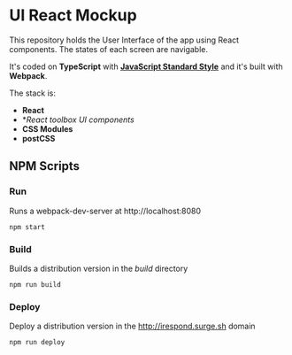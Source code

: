 UI React Mockup
===============

This repository holds the User Interface of the app using React components. The states of each screen are navigable.

It's coded on **TypeScript** with **[JavaScript Standard Style](https://standardjs.com/)** and it's built with **Webpack**. 

The stack is:
  - **React**
  - **React toolbox UI components*
  - **CSS Modules**
  - **postCSS**

## NPM Scripts

### Run

Runs a webpack-dev-server at http://localhost:8080

    npm start

### Build

Builds a distribution version in the *build* directory

    npm run build

### Deploy

Deploy a distribution version in the http://irespond.surge.sh domain

    npm run deploy
